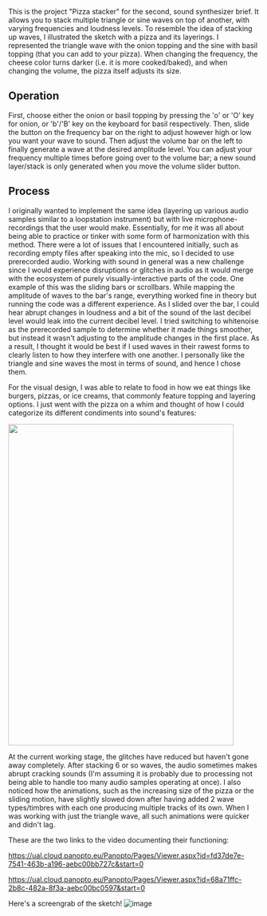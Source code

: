 This is the project "Pizza stacker" for the second, sound synthesizer brief. It allows you to stack multiple triangle or sine waves on top of another, with varying frequencies and loudness levels. To resemble the idea of stacking up waves, I illustrated the sketch with a pizza and its layerings. I represented the triangle wave with the onion topping and the sine with basil topping (that you can add to your pizza). When changing the frequency, the cheese color turns darker (i.e. it is more cooked/baked), and when changing the volume, the pizza itself adjusts its size.

## Operation

First, choose either the onion or basil topping by pressing the 'o' or 'O' key for onion, or 'b'/'B' key on the keyboard for basil respectively. Then, slide the button on the frequency bar on the right to adjust however high or low you want your wave to sound. Then adjust the volume bar on the left to finally generate a wave at the desired amplitude level. You can adjust your frequency multiple times before going over to the volume bar; a new sound layer/stack is only generated when you move the volume slider button.

## Process 

I originally wanted to implement the same idea (layering up various audio samples similar to a loopstation instrument) but with live microphone-recordings that the user would make. Essentially, for me it was all about being able to practice or tinker with some form of harmonization with this method. There were a lot of issues that I encountered initially, such as recording empty files after speaking into the mic, so I decided to use prerecorded audio. Working with sound in general was a new challenge since I would experience disruptions or glitches in audio as it would merge with the ecosystem of purely visually-interactive parts of the code. One example of this was the sliding bars or scrollbars. While mapping the amplitude of waves to the bar's range, everything worked fine in theory but running the code was a different experience. As I slided over the bar, I could hear abrupt changes in loudness and a bit of the sound of the last decibel level would leak into the current decibel level. I tried switching to whitenoise as the prerecorded sample to determine whether it made things smoother, but instead it wasn't adjusting to the amplitude changes in the first place. As a result, I thought it would be best if I used waves in their rawest forms to clearly listen to how they interfere with one another. I personally like the triangle and sine waves the most in terms of sound, and hence I chose them.

For the visual design, I was able to relate to food in how we eat things like burgers, pizzas, or ice creams, that commonly feature topping and layering options. I just went with the pizza on a whim and thought of how I could categorize its different condiments into sound's features:

<img src="https://git.arts.ac.uk/storage/user/361/files/071c8aeb-dd60-4a0d-b7f2-e5a62bdbf5d1" width="451.6" height="644.6" /> 


At the current working stage, the glitches have reduced but haven't gone away completely. After stacking 6 or so waves, the audio sometimes makes abrupt cracking sounds (I'm assuming it is probably due to processing not being able to handle too many audio samples operating at once). I also noticed how the animations, such as the increasing size of the pizza or the sliding motion, have slightly slowed down after having added 2 wave types/timbres with each one producing multiple tracks of its own. When I was working with just the triangle wave, all such animations were quicker and didn't lag.

These are the two links to the video documenting their functioning:

https://ual.cloud.panopto.eu/Panopto/Pages/Viewer.aspx?id=fd37de7e-7541-463b-a196-aebc00bb727c&start=0

https://ual.cloud.panopto.eu/Panopto/Pages/Viewer.aspx?id=68a71ffc-2b8c-482a-8f3a-aebc00bc0597&start=0


Here's a screengrab of the sketch!
![image](https://git.arts.ac.uk/storage/user/361/files/fa8c5a46-bc0b-4d23-bcab-4bb2d9ff625e)

